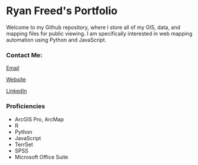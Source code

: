 # **Ryan Freed's Portfolio**

Welcome to my Github repository, where I store all of my GIS, data, and mapping files for public viewing. I am specifically interested in web mapping automation using Python and JavaScript.

### Contact Me:

[Email](mailto:rfreed9@gmail.com)

[Website](https://sites.google.com/view/ryanfreed/)

[LinkedIn](https://www.linkedin.com/in/ryan-freed/)

### Proficiencies

- ArcGIS Pro, ArcMap
- R
- Python
- JavaScript
- TerrSet
- SPSS
- Microsoft Office Suite
